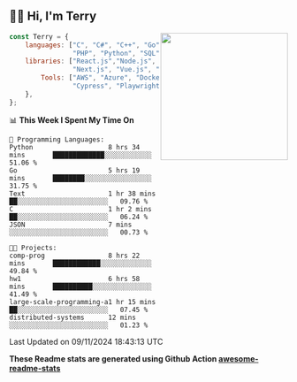 <h2>👋🏻 Hi, I'm Terry</h2>

<img align='right' src="https://media.giphy.com/media/fkZukR450RQ1qnGaq9/giphy.gif" width="230">

```javascript
const Terry = {
    languages: ["C", "C#", "C++", "Go", "Java", "Javascript",
                "PHP", "Python", "SQL", "Typescript"],
    libraries: ["React.js","Node.js", ".Net", "Express.js",
                "Next.js", "Vue.js", "Astro.js", "CUDA"],
        Tools: ["AWS", "Azure", "Docker🐳", "Git", "Figma",
                "Cypress", "Playwright", "Postman", "Jira"],
    },
};
```
<!--START_SECTION:waka-->
📊 **This Week I Spent My Time On** 

```text
💬 Programming Languages: 
Python                   8 hrs 34 mins       █████████████░░░░░░░░░░░░   51.06 % 
Go                       5 hrs 19 mins       ████████░░░░░░░░░░░░░░░░░   31.75 % 
Text                     1 hr 38 mins        ██░░░░░░░░░░░░░░░░░░░░░░░   09.76 % 
C                        1 hr 2 mins         ██░░░░░░░░░░░░░░░░░░░░░░░   06.24 % 
JSON                     7 mins              ░░░░░░░░░░░░░░░░░░░░░░░░░   00.73 % 

🐱‍💻 Projects: 
comp-prog                8 hrs 22 mins       ████████████░░░░░░░░░░░░░   49.84 % 
hw1                      6 hrs 58 mins       ██████████░░░░░░░░░░░░░░░   41.49 % 
large-scale-programming-a1 hr 15 mins        ██░░░░░░░░░░░░░░░░░░░░░░░   07.45 % 
distributed-systems      12 mins             ░░░░░░░░░░░░░░░░░░░░░░░░░   01.23 % 
```


 Last Updated on 09/11/2024 18:43:13 UTC
<!--END_SECTION:waka-->

**These Readme stats are generated using Github Action [awesome-readme-stats](https://github.com/anmol098/waka-readme-stats)**
